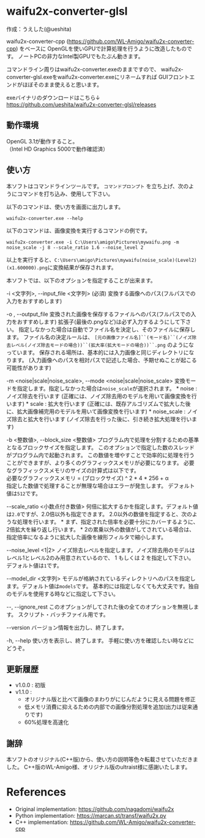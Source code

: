  waifu2x-converter-glsl
================================================================================
作成：うえした(@ueshita)

waifu2x-converter-cpp (https://github.com/WL-Amigo/waifu2x-converter-cpp) をベースに
OpenGLを使いGPUで計算処理を行うように改造したものです。
ノートPCの非力なIntel製GPUでもたぶん動きます。

コマンドライン周りはwaifu2x-converter.exeのままですので、
waifu2x-converter-glsl.exeをwaifu2x-converter.exeにリネームすれば
GUIフロントエンドがほぼそのまま使えると思います。

exeバイナリのダウンロードはこちら↓  
https://github.com/ueshita/waifu2x-converter-glsl/releases

 動作環境
----------

OpenGL 3.1が動作すること。  
（Intel HD Graphics 5000で動作確認済）


 使い方
--------

本ソフトはコマンドラインツールです。
`コマンドプロンプト` を立ち上げ、次のようにコマンドを打ち込み、使用して下さい。

以下のコマンドは、使い方を画面に出力します。
```
waifu2x-converter.exe --help
```

以下のコマンドは、画像変換を実行するコマンドの例です。
```
waifu2x-converter.exe -i C:\Users\amigo\Pictures\mywaifu.png -m noise_scale -j 8 --scale_ratio 1.6 --noise_level 2
```
以上を実行すると、`C:\Users\amigo\Pictures\mywaifu(noise_scale)(Level2)(x1.600000).png`に変換結果が保存されます。

本ソフトでは、以下のオプションを指定することが出来ます。

   -i <文字列>,  --input_file <文字列>
     (必須)  変換する画像へのパス(フルパスでの入力をおすすめします)

   -o <string>,  --output_file <string>
     変換された画像を保存するファイルへのパス(フルパスでの入力をおすすめします)
     拡張子(最後の.pngなど)は必ず入力するようにして下さい。
     指定しなかった場合は自動でファイル名を決定し、そのファイルに保存します。
     ファイル名の決定ルールは、
     `[元の画像ファイル名]``(モード名)``(ノイズ除去レベル(ノイズ除去モードの場合))``(拡大率(拡大モードの場合))``.png`
     のようになっています。
     保存される場所は、基本的には入力画像と同じディレクトリになります。
     (入力画像へのパスを相対パスで記述した場合、予期せぬことが起こる可能性があります)

   -m <noise|scale|noise_scale>,  --mode <noise|scale|noise_scale>
     変換モードを指定します。指定しなかった場合は`noise_scale`が選択されます。
      * noise : ノイズ除去を行います (正確には、ノイズ除去用のモデルを用いて画像変換を行います)
      * scale : 拡大を行います (正確には、既存アルゴリズムで拡大した後に、拡大画像補完用のモデルを用いて画像変換を行います)
      * noise_scale : ノイズ除去と拡大を行います (ノイズ除去を行った後に、引き続き拡大処理を行います)

   -b <整数値>,  --block_size <整数値>
     プログラム内で処理を分割するための基準となるブロックサイズを指定します。
     このオプションで指定した数のスレッドがプログラム内で起動されます。
     この数値を増やすことで効率的に処理を行うことができますが、より多くのグラフィックスメモリが必要になります。
     必要なグラフィックスメモリのサイズの計算式は以下です。  
       必要なグラフィックスメモリ = (ブロックサイズ) ^ 2 * 4 * 256 + α  
     指定した数値で処理することが無理な場合はエラーが発生します。
     デフォルト値は`512`です。

   --scale_ratio <小数点付き数値>
     何倍に拡大するかを指定します。デフォルト値は`2.0`ですが、2.0倍以外も指定できます。
     2.0以外の数値を指定すると、次のような処理を行います。
      * まず、指定された倍率を必要十分にカバーするように、2倍拡大を繰り返し行います。
      * 2の累乗以外の数値がしてされている場合は、指定倍率になるように拡大した画像を線形フィルタで縮小します。

   --noise_level <1|2>
     ノイズ除去レベルを指定します。ノイズ除去用のモデルはレベル1とレベル2のみ用意されているので、
      1 もしくは 2 を指定して下さい。
     デフォルト値は`1`です。

   --model_dir <文字列>
     モデルが格納されているディレクトリへのパスを指定します。デフォルト値は`models`です。
     基本的には指定しなくても大丈夫です。独自のモデルを使用する時などに指定して下さい。

   --,  --ignore_rest
     このオプションがしてされた後の全てのオプションを無視します。
     スクリプト・バッチファイル用です。

   --version
     バージョン情報を出力し、終了します。

   -h,  --help
     使い方を表示し、終了します。
     手軽に使い方を確認したい時などにどうぞ。


 更新履歴
----------

 * v1.0.0 : 初版
 * v1.1.0 : 
    - オリジナル版と比べて画像のまわりがにじんだように見える問題を修正
    - 低メモリ消費に抑えるための内部での画像分割処理を追加(出力は従来通りです)
    - 60%処理を高速化


 謝辞
------
本ソフトのオリジナル(C++版)から、使い方の説明等色々転載させていただきました。
C++版のWL-Amigo様、オリジナル版のultraist様に感謝いたします。


References
========================

- Original implementation: https://github.com/nagadomi/waifu2x
- Python implementation: https://marcan.st/transf/waifu2x.py
- C++ implementation: https://github.com/WL-Amigo/waifu2x-converter-cpp
